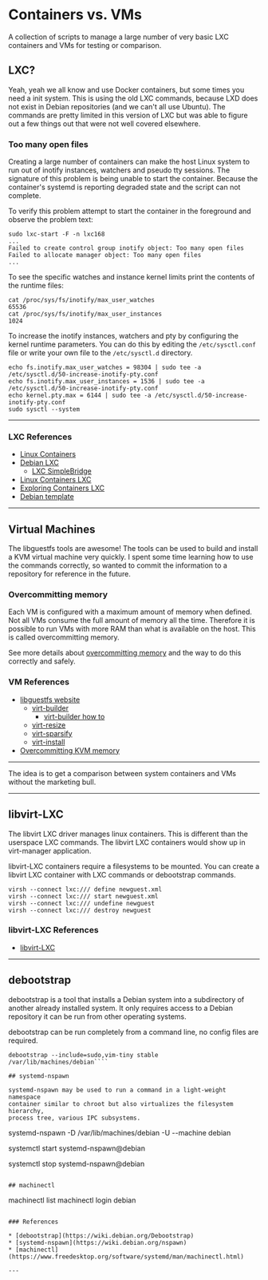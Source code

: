 # Containers vs. VMs

A collection of scripts to manage a large number of very basic LXC containers
and VMs for testing or comparison.

## LXC?

Yeah, yeah we all know and use Docker containers, but some times you need a
init system. This is using the old LXC commands, because LXD does not exist
in Debian repositories (and we can't all use Ubuntu). The commands are pretty
limited in this version of LXC but was able to figure out a few things out that
were not well covered elsewhere.

### Too many open files

Creating a large number of containers can make the host Linux system to run out
of inotify instances, watchers and pseudo tty sessions. The signature of this
problem is being unable to start the container. Because the container's systemd
is reporting degraded state and the script can not complete.

To verify this problem attempt to start the container in the foreground and
observe the problem text:  

```
sudo lxc-start -F -n lxc168
...
Failed to create control group inotify object: Too many open files
Failed to allocate manager object: Too many open files
...
```

To see the specific watches and instance kernel limits print the contents of the
runtime files:  

```
cat /proc/sys/fs/inotify/max_user_watches
65536
cat /proc/sys/fs/inotify/max_user_instances
1024
```

To increase the inotify instances, watchers and pty by configuring the kernel
runtime parameters. You can do this by editing the `/etc/sysctl.conf` file or
write your own file to the `/etc/sysctl.d` directory.

```
echo fs.inotify.max_user_watches = 98304 | sudo tee -a /etc/sysctl.d/50-increase-inotify-pty.conf
echo fs.inotify.max_user_instances = 1536 | sudo tee -a /etc/sysctl.d/50-increase-inotify-pty.conf
echo kernel.pty.max = 6144 | sudo tee -a /etc/sysctl.d/50-increase-inotify-pty.conf
sudo sysctl --system
```

---

### LXC References

* [Linux Containers](https://www.ubuntupit.com/everything-you-need-to-know-about-linux-containers-lxc/)
* [Debian LXC](https://wiki.debian.org/LXC)
  * [LXC SimpleBridge](https://wiki.debian.org/LXC/SimpleBridge)
* [Linux Containers LXC](https://linuxcontainers.org/lxc/introduction/)
* [Exploring Containers LXC](https://www.redhat.com/sysadmin/exploring-containers-lxc)
* [Debian template](https://github.com/lxc/lxc-templates/blob/master/templates/lxc-debian.in)

---

## Virtual Machines

The libguestfs tools are awesome! The tools can be used to build and install a
KVM virtual machine very quickly. I spent some time learning how to use the
commands correctly, so wanted to commit the information to a repository for
reference in the future.

### Overcommitting memory

Each VM is configured with a maximum amount of memory when defined. Not all VMs
consume the full amount of memory all the time. Therefore it is possible to run
VMs with more RAM than what is available on the host. This is called
overcommitting memory.

See more details about
[overcommitting memory](https://docs.fedoraproject.org/en-US/Fedora/13/html/Virtualization_Guide/sect-Virtualization-Tips_and_tricks-Overcommitting_with_KVM.html)
and the way to do this correctly and safely.

### VM References

* [libguestfs website](https://www.libguestfs.org/)
  * [virt-builder](https://www.libguestfs.org/virt-builder.1.html)
    * [virt-builder how to](https://ostechnix.com/quickly-build-virtual-machine-images-with-virt-builder/)
  * [virt-resize](https://www.libguestfs.org/virt-resize.1.html)
  * [virt-sparsify](https://www.libguestfs.org/virt-sparsify.1.html)
  * [virt-install](https://unix.stackexchange.com/questions/207090/install-vm-from-command-line-with-virt-install)
* [Overcommitting KVM memory](https://docs.fedoraproject.org/en-US/Fedora/13/html/Virtualization_Guide/sect-Virtualization-Tips_and_tricks-Overcommitting_with_KVM.html)
---

The idea is to get a comparison between system containers and VMs without the
marketing bull.

---

## libvirt-LXC

The libvirt LXC driver manages linux containers. This is different than the
userspace LXC commands. The libvirt LXC containers would show up in
virt-manager application.

libvirt-LXC containers require a filesystems to be mounted.
You can create a libvirt LXC container with LXC commands or debootstrap
commands.

```
virsh --connect lxc:/// define newguest.xml
virsh --connect lxc:/// start newguest.xml
virsh --connect lxc:/// undefine newguest
virsh --connect lxc:/// destroy newguest

```

### libvirt-LXC References

* [libvirt-LXC](https://libvirt.org/drvlxc.html)

---

## debootstrap

debootstrap is a tool that installs a Debian system into a subdirectory of
another already installed system. It only requires access to a Debian
repository it can be run from other operating systems.

debootstrap can be run completely from a command line, no config files are
required.

```
debootstrap --include=sudo,vim-tiny stable /var/lib/machines/debian````

## systemd-nspawn

systemd-nspawn may be used to run a command in a light-weight namespace
container similar to chroot but also virtualizes the filesystem hierarchy,
process tree, various IPC subsystems.

```
systemd-nspawn -D /var/lib/machines/debian -U --machine debian

systemctl start systemd-nspawn@debian

systemctl stop systemd-nspawn@debian
```

## machinectl

```
machinectl list
machinectl login debian
```

### References

* [debootstrap](https://wiki.debian.org/Debootstrap)
* [systemd-nspawn](https://wiki.debian.org/nspawn)
* [machinectl](https://www.freedesktop.org/software/systemd/man/machinectl.html)

---
